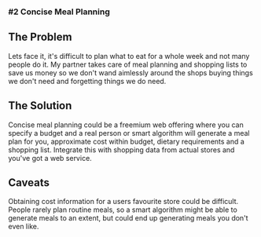 ### #2 Concise Meal Planning

## The Problem

Lets face it, it's difficult to plan what to eat for a whole week and not many people do it. My partner takes care of meal planning and shopping lists to save us money so we don't wand aimlessly around the shops buying things we don't need and forgetting things we do need.

## The Solution

Concise meal planning could be a freemium web offering where you can specify a budget and a real person or smart algorithm will generate a meal plan for you, approximate cost within budget, dietary requirements and a shopping list. Integrate this with shopping data from actual stores and you've got a web service.

## Caveats

Obtaining cost information for a users favourite store could be difficult. People rarely plan routine meals, so a smart algorithm might be able to generate meals to an extent, but could end up generating meals you don't even like.
